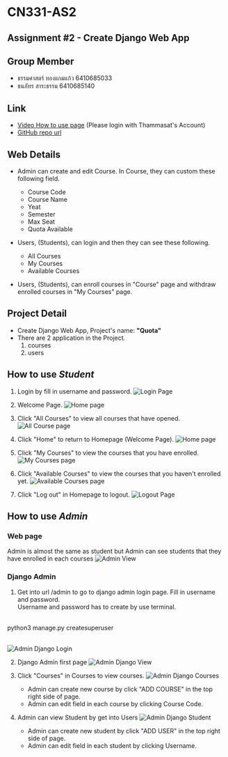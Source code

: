 # CN331-AS2
## Assignment #2 - Create Django Web App

## **Group Member**
- ธรรมศาสตร์ ทองแกมแก้ว 6410685033
- ธนภัทร สาระธรรม 6410685140

## **Link**
- [Video How to use page](https://tuipied.sharepoint.com/:v:/s/Pond728/EdVG26hiNllNmShNvdREa68Bmr9n6YaMHjmvFqx36F16yA?e=7NiBMm) (Please login with Thammasat's Account)
- [GitHub repo url](https://github.com/cn331-6410685033/cn331-as2.git)

## **Web Details**
- Admin can create and edit Course. In Course, they can custom these following field. 
    - Course Code
    - Course Name
    - Yeat
    - Semester
    - Max Seat
    - Quota Available

- Users, (Students), can login and then they can see these following.
    - All Courses
    - My Courses
    - Available Courses

- Users, (Students), can enroll courses in "Course" page and withdraw enrolled courses in "My Courses" page.

## **Project Detail**
- Create Django Web App, Project's name: **"Quota"**
- There are 2 application in the Project.
    1. courses
    2. users

## How to use ***Student***

1. Login by fill in username and password.
![Login Page](./Capture/Login.png "Login Page")

2. Welcome Page.
![Home page](./Capture/Welcome.png "Home page")

3. Click "All Courses" to view all courses that have opened.
![All Course page](./Capture/All%20Courses.png "All Courses")

4. Click "Home" to return to Homepage (Welcome Page).
![Home page](./Capture/Welcome.png "Home page")

5. Click "My Courses" to view the courses that you have enrolled.
![My Courses page](./Capture/My%20Courses.png "My Courses")

6. Click "Available Courses" to view the courses that you haven't enrolled yet.
![Available Courses page](./Capture/Available%20Courses.png "Available Courses")

7. Click "Log out" in Homepage to logout.
![Logout Page](./Capture/Logout.png "Logout")

## How to use ***Admin***

### **Web page**
Admin is almost the same as student but Admin can see students that they have enrolled in each courses
![Admin View](./Capture/Admin.png "Admin View")

### **Django Admin**
1. Get into url /admin to go to django admin login page. Fill in username and password.<br>
Username and password has to create by use terminal.<br>
<br>
python3 manage.py createsuperuser<br>
<br>

![Admin Django Login](./Capture/DjangoAdminLogin.png "Admin Django Login")

2. Django Admin first page
![Admin Django View](./Capture/DjangoAdminView.png "Admin Django View")

3. Click "Courses" in Courses to view courses.
![Admin Django Courses](./Capture/Django%20Courses.png "Admin Django Courses")
    - Admin can create new course by click "ADD COURSE" in the top right side of page.
    - Admin can edit field in each course by clicking Course Code.

4. Admin can view Student by get into Users
![Admin Django Student](./Capture/DjangoStudent.png "Admin Django Student")
    - Admin can create new student by click "ADD USER" in the top right side of page.
    - Admin can edit field in each student by clicking Username.